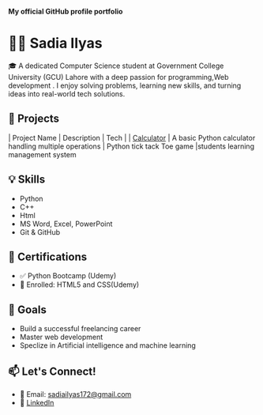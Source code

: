 **My official GitHub profile portfolio**

# 👩‍💻 Sadia Ilyas
🎓 A dedicated Computer Science student at Government College University (GCU) Lahore with a deep passion for programming,Web development . I enjoy solving problems, learning new skills, and turning ideas into real-world tech solutions.
## 🚀 Projects
| Project Name | Description | Tech |
| [Calculator](https://github.com/SadiaIlyas/calculator-python) | A basic Python calculator handling multiple operations | Python tick tack Toe game |students learning management system 
## 💡 Skills
- Python
- C++
- Html 
- MS Word, Excel, PowerPoint
- Git & GitHub
## 📜 Certifications
- ✅ Python Bootcamp (Udemy)
- 🎯 Enrolled: HTML5 and CSS(Udemy)
## 🎯 Goals
- Build a successful freelancing career  
- Master web development  
- Speclize in Artificial intelligence and machine learning 
## 📫 Let's Connect!
- 📧 Email: sadiailyas172@gmail.com  
- 🔗 [LinkedIn](https://www.linkedin.com/in/sadia-ilyas-b96183353)
